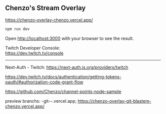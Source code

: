 ## Chenzo's Stream Overlay
https://chenzo-overlay-chenzo.vercel.app/


```bash
npm run dev
```

Open [http://localhost:3000](http://localhost:3000) with your browser to see the result.


Twitch Developer Console:  
https://dev.twitch.tv/console   


------

Next-Auth - Twitch:
https://next-auth.js.org/providers/twitch


https://dev.twitch.tv/docs/authentication/getting-tokens-oauth/#authorization-code-grant-flow


https://github.com/Chenzo/channel-points-node-sample


preview branchs: 
<project-name>-git-<branch-name>-<scope-slug>.vercel.app;
https://chenzo-overlay-git-blastem-chenzo.vercel.app/